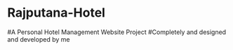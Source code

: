 # Rajputana-Hotel
#A Personal Hotel Management Website Project
#Completely and designed and developed by me
